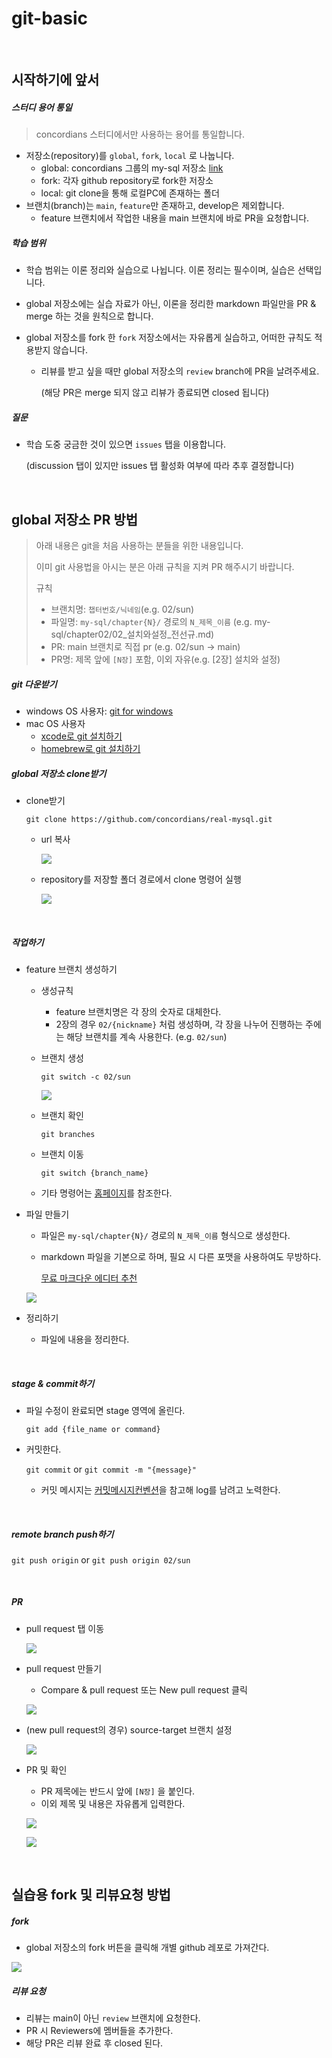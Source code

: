 # git-basic

<br>

## 시작하기에 앞서

##### 스터디 용어 통일

> concordians 스터디에서만 사용하는 용어를 통일합니다. 

- 저장소(repository)를 `global`, `fork`, `local` 로 나눕니다.
  - global: concordians 그룹의 my-sql 저장소 [link](https://github.com/concordians/real-mysql)
  - fork: 각자 github repository로 fork한 저장소
  - local: git clone을 통해 로컬PC에 존재하는 폴더
- 브랜치(branch)는 `main`, `feature`만 존재하고, develop은 제외합니다.
  - feature 브랜치에서 작업한 내용을 main 브랜치에 바로 PR을 요청합니다.

##### 학습 범위

- 학습 범위는 이론 정리와 실습으로 나뉩니다. 이론 정리는 필수이며, 실습은 선택입니다.

- global 저장소에는 실습 자료가 아닌, 이론을 정리한 markdown 파일만을 PR & merge 하는 것을 원칙으로 합니다.

- global 저장소를 fork 한 `fork` 저장소에서는 자유롭게 실습하고, 어떠한 규칙도 적용받지 않습니다.

  - 리뷰를 받고 싶을 때만 global 저장소의 `review` branch에 PR을 날려주세요.

    (해당 PR은 merge 되지 않고 리뷰가 종료되면 closed 됩니다)

##### 질문

- 학습 도중 궁금한 것이 있으면 `issues` 탭을 이용합니다.

  (discussion 탭이 있지만 issues 탭 활성화 여부에 따라 추후 결정합니다)

<br>

## global 저장소 PR 방법

> 아래 내용은 git을 처음 사용하는 분들을 위한 내용입니다.
>
> 이미 git 사용법을 아시는 분은 아래 규칙을 지켜 PR 해주시기 바랍니다.
>
> 규칙
>
> - 브랜치명: `챕터번호/닉네임`(e.g. 02/sun)
> - 파일명: `my-sql/chapter{N}/` 경로의 `N_제목_이름` (e.g. my-sql/chapter02/02\_설치와설정_전선규.md)
> - PR: main 브랜치로 직접 pr (e.g. 02/sun -> main)
> - PR명: 제목 앞에 `[N장]` 포함, 이외 자유(e.g. [2장] 설치와 설정)

##### git 다운받기

- windows OS 사용자: [git for windows](https://gitforwindows.org/)
- mac OS 사용자
  - [xcode로 git 설치하기](http://bkcarrier.tistory.com/35)
  - [homebrew로 git 설치하기](https://hanco.tistory.com/14)

##### global 저장소 clone받기

- clone받기

  `git clone https://github.com/concordians/real-mysql.git`

  - url 복사

    ![](./src/01-git-clone.png)

  - repository를 저장할 폴더 경로에서 clone 명령어 실행

    ![](./src/02-git-clone-command.png)

<br>

##### 작업하기

- feature 브랜치 생성하기

  - 생성규칙

    - feature 브랜치명은 각 장의 숫자로 대체한다.
    - 2장의 경우 `02/{nickname}` 처럼 생성하며, 각 장을 나누어 진행하는 주에는 해당 브랜치를 계속 사용한다. (e.g. `02/sun`)

  - 브랜치 생성

    `git switch -c 02/sun`

    ![](./src/04-create-branch.png)

  - 브랜치 확인

    `git branches`

  - 브랜치 이동

    `git switch {branch_name}`

  - 기타 명령어는 [홈페이지](https://git-scm.com/docs/git)를 참조한다.

- 파일 만들기

  - 파일은 `my-sql/chapter{N}/` 경로의 `N_제목_이름` 형식으로 생성한다.

  - markdown 파일을 기본으로 하며, 필요 시 다른 포맷을 사용하여도 무방하다.

    [무료 마크다운 에디터 추천](https://lynmp.com/en/article/be811c9dc501)

  ![](./src/03-make-file.png)

- 정리하기
  - 파일에 내용을 정리한다.

<br>

##### stage & commit하기

- 파일 수정이 완료되면 stage 영역에 올린다.

  `git add {file_name or command} `

- 커밋한다.

  `git commit` or `git commit -m "{message}"`

  - 커밋 메시지는 [커밋메시지컨벤션](https://gist.github.com/stephenparish/9941e89d80e2bc58a153)을 참고해 log를 남려고 노력한다.

<br>

##### remote branch push하기

`git push origin` or `git push origin 02/sun` 

<br>

##### PR

- pull request 탭 이동

  ![](./src/05-pr-1.png)

- pull request 만들기

  - Compare & pull request 또는 New pull request 클릭

  ![](./src/05-pr-2.png)

- (new pull request의 경우) source-target 브랜치 설정

  ![](./src/05-pr-3.png)

- PR 및 확인

  - PR 제목에는 반드시 앞에 `[N장]` 을 붙인다.
  - 이외 제목 및 내용은 자유롭게 입력한다.

  ![](./src/05-pr-4.png)

  ![](./src/05-pr-5.png)

<br>

## 실습용 fork 및 리뷰요청 방법

##### fork

- global 저장소의 fork 버튼을 클릭해 개별 github 레포로 가져간다.

![](./src/06-fork-1.png)

##### 리뷰 요청

- 리뷰는 main이 아닌 `review` 브랜치에 요청한다.
- PR 시 Reviewers에 멤버들을 추가한다.
- 해당 PR은 리뷰 완료 후 closed 된다.
